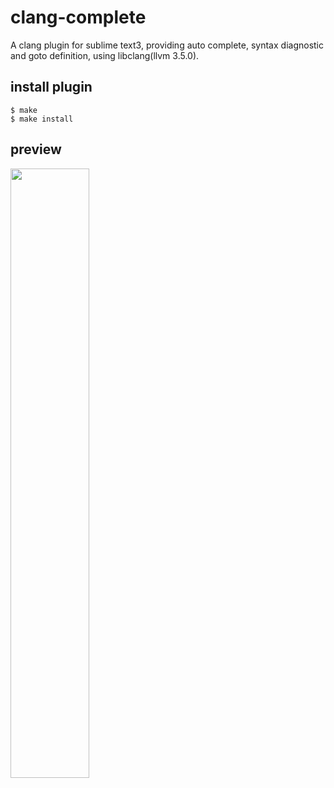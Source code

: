clang-complete
=============

A clang plugin for sublime text3, providing auto complete, syntax diagnostic and goto definition, using libclang(llvm 3.5.0).


## install plugin
```
$ make
$ make install
```
## preview
<img src="http://rainbowcoder.com/pic/cc.gif" width="50%" />